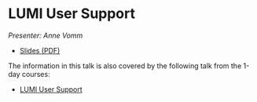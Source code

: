 # LUMI User Support

*Presenter: Anne Vomm*

-   [Slides (PDF)](https://462000265.lumidata.eu/4day-20230530/files/LUMI-4day-20230530-4_11_LUMI_Support_and_Documentation.pdf)

The information in this talk is also covered by the following talk from the 1-day courses:

-   [LUMI User Support](../1day-20230509/video_09_LUMI_User_Support.md)
